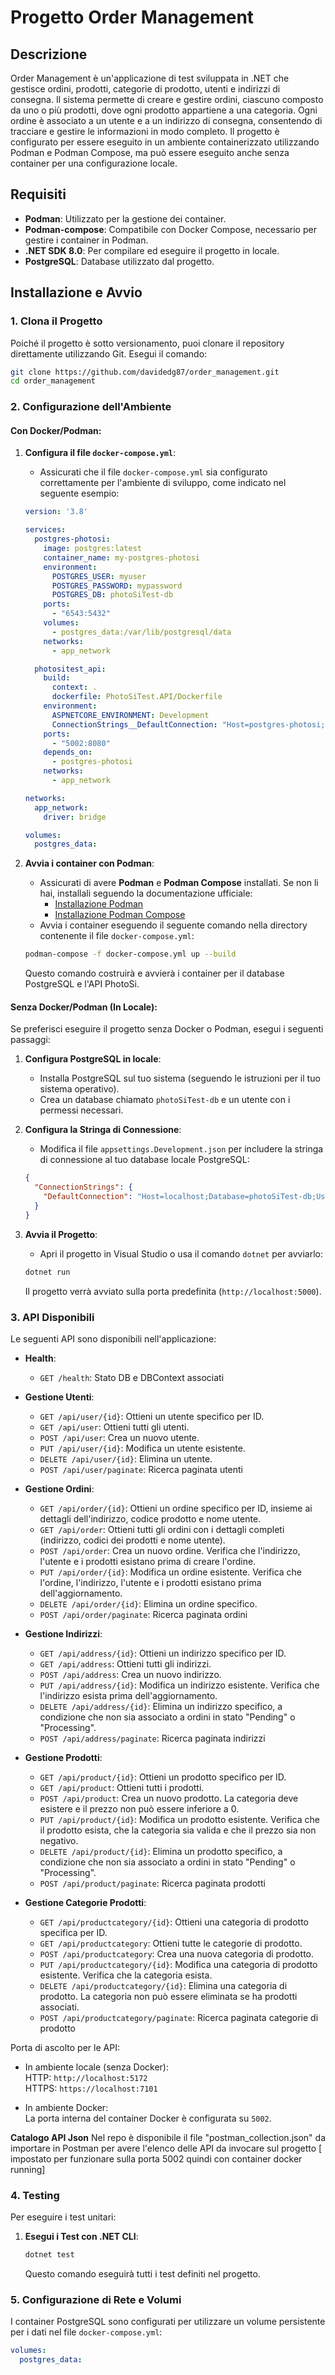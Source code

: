 # Progetto Order Management

## Descrizione

Order Management è un'applicazione di test sviluppata in .NET che gestisce ordini, prodotti, categorie di prodotto, utenti e indirizzi di consegna. 
Il sistema permette di creare e gestire ordini, ciascuno composto da uno o più prodotti, dove ogni prodotto appartiene a una categoria. 
Ogni ordine è associato a un utente e a un indirizzo di consegna, consentendo di tracciare e gestire le informazioni in modo completo. 
Il progetto è configurato per essere eseguito in un ambiente containerizzato utilizzando Podman e Podman Compose, 
ma può essere eseguito anche senza container per una configurazione locale.

## Requisiti

- **Podman**: Utilizzato per la gestione dei container.
- **Podman-compose**: Compatibile con Docker Compose, necessario per gestire i container in Podman.
- **.NET SDK 8.0**: Per compilare ed eseguire il progetto in locale.
- **PostgreSQL**: Database utilizzato dal progetto.

## Installazione e Avvio

### 1. Clona il Progetto

Poiché il progetto è sotto versionamento, puoi clonare il repository direttamente utilizzando Git. Esegui il comando:

```bash
git clone https://github.com/davidedg87/order_management.git
cd order_management
```

### 2. Configurazione dell'Ambiente

#### Con Docker/Podman:

1. **Configura il file `docker-compose.yml`**:
   - Assicurati che il file `docker-compose.yml` sia configurato correttamente per l'ambiente di sviluppo, come indicato nel seguente esempio:

    ```yaml
    version: '3.8'

    services:
      postgres-photosi:
        image: postgres:latest
        container_name: my-postgres-photosi
        environment:
          POSTGRES_USER: myuser
          POSTGRES_PASSWORD: mypassword
          POSTGRES_DB: photoSiTest-db
        ports:
          - "6543:5432"
        volumes:
          - postgres_data:/var/lib/postgresql/data
        networks:
          - app_network

      photositest_api:
        build:
          context: .  
          dockerfile: PhotoSiTest.API/Dockerfile  
        environment:
          ASPNETCORE_ENVIRONMENT: Development
          ConnectionStrings__DefaultConnection: "Host=postgres-photosi;Database=photoSiTest-db;Username=myuser;Password=mypassword;"
        ports:
          - "5002:8080"
        depends_on:
          - postgres-photosi
        networks:
          - app_network

    networks:
      app_network:
        driver: bridge

    volumes:
      postgres_data:
    ```

2. **Avvia i container con Podman**:
   - Assicurati di avere **Podman** e **Podman Compose** installati. Se non li hai, installali seguendo la documentazione ufficiale:
     - [Installazione Podman](https://podman.io/getting-started/installation)
     - [Installazione Podman Compose](https://github.com/containers/podman-compose)
   - Avvia i container eseguendo il seguente comando nella directory contenente il file `docker-compose.yml`:

    ```bash
    podman-compose -f docker-compose.yml up --build
    ```

   Questo comando costruirà e avvierà i container per il database PostgreSQL e l'API PhotoSi.

#### Senza Docker/Podman (In Locale):

Se preferisci eseguire il progetto senza Docker o Podman, esegui i seguenti passaggi:

1. **Configura PostgreSQL in locale**:
   - Installa PostgreSQL sul tuo sistema (seguendo le istruzioni per il tuo sistema operativo).
   - Crea un database chiamato `photoSiTest-db` e un utente con i permessi necessari.

2. **Configura la Stringa di Connessione**:
   - Modifica il file `appsettings.Development.json` per includere la stringa di connessione al tuo database locale PostgreSQL:

    ```json
    {
      "ConnectionStrings": {
        "DefaultConnection": "Host=localhost;Database=photoSiTest-db;Username=myuser;Password=mypassword;"
      }
    }
    ```

3. **Avvia il Progetto**:
   - Apri il progetto in Visual Studio o usa il comando `dotnet` per avviarlo:

    ```bash
    dotnet run
    ```

   Il progetto verrà avviato sulla porta predefinita (`http://localhost:5000`).

### 3. API Disponibili

Le seguenti API sono disponibili nell'applicazione:

- **Health**:
  - `GET /health`: Stato DB e DBContext associati 

- **Gestione Utenti**:
  - `GET /api/user/{id}`: Ottieni un utente specifico per ID.
  - `GET /api/user`: Ottieni tutti gli utenti.
  - `POST /api/user`: Crea un nuovo utente.
  - `PUT /api/user/{id}`: Modifica un utente esistente.
  - `DELETE /api/user/{id}`: Elimina un utente.
  - `POST /api/user/paginate`: Ricerca paginata utenti

- **Gestione Ordini**:
  - `GET /api/order/{id}`: Ottieni un ordine specifico per ID, insieme ai dettagli dell'indirizzo, codice prodotto e nome utente.
  - `GET /api/order`: Ottieni tutti gli ordini con i dettagli completi (indirizzo, codici dei prodotti e nome utente).
  - `POST /api/order`: Crea un nuovo ordine. Verifica che l'indirizzo, l'utente e i prodotti esistano prima di creare l'ordine.
  - `PUT /api/order/{id}`: Modifica un ordine esistente. Verifica che l'ordine, l'indirizzo, l'utente e i prodotti esistano prima dell'aggiornamento.
  - `DELETE /api/order/{id}`: Elimina un ordine specifico.
  - `POST /api/order/paginate`: Ricerca paginata ordini

- **Gestione Indirizzi**:
  - `GET /api/address/{id}`: Ottieni un indirizzo specifico per ID.
  - `GET /api/address`: Ottieni tutti gli indirizzi.
  - `POST /api/address`: Crea un nuovo indirizzo.
  - `PUT /api/address/{id}`: Modifica un indirizzo esistente. Verifica che l'indirizzo esista prima dell'aggiornamento.
  - `DELETE /api/address/{id}`: Elimina un indirizzo specifico, a condizione che non sia associato a ordini in stato "Pending" o "Processing".
  - `POST /api/address/paginate`: Ricerca paginata indirizzi

 - **Gestione Prodotti**:
   - `GET /api/product/{id}`: Ottieni un prodotto specifico per ID.
   - `GET /api/product`: Ottieni tutti i prodotti.
   - `POST /api/product`: Crea un nuovo prodotto. La categoria deve esistere e il prezzo non può essere inferiore a 0.
   - `PUT /api/product/{id}`: Modifica un prodotto esistente. Verifica che il prodotto esista, che la categoria sia valida e che il prezzo sia non negativo.
   - `DELETE /api/product/{id}`: Elimina un prodotto specifico, a condizione che non sia associato a ordini in stato "Pending" o "Processing".
   - `POST /api/product/paginate`: Ricerca paginata prodotti

- **Gestione Categorie Prodotti**:
  - `GET /api/productcategory/{id}`: Ottieni una categoria di prodotto specifica per ID.
  - `GET /api/productcategory`: Ottieni tutte le categorie di prodotto.
  - `POST /api/productcategory`: Crea una nuova categoria di prodotto.
  - `PUT /api/productcategory/{id}`: Modifica una categoria di prodotto esistente. Verifica che la categoria esista.
  - `DELETE /api/productcategory/{id}`: Elimina una categoria di prodotto. La categoria non può essere eliminata se ha prodotti associati.
  - `POST /api/productcategory/paginate`: Ricerca paginata categorie di prodotto

Porta di ascolto per le API:
- In ambiente locale (senza Docker):  
  HTTP: `http://localhost:5172`  
  HTTPS: `https://localhost:7101`

- In ambiente Docker:  
  La porta interna del container Docker è configurata su `5002`.

**Catalogo API Json** 
	Nel repo è disponibile il file "postman_collection.json" da importare in Postman per avere l'elenco delle API da invocare sul progetto [ impostato per funzionare sulla porta 5002 quindi con container docker running]

### 4. Testing

Per eseguire i test unitari:

1. **Esegui i Test con .NET CLI**:

    ```bash
    dotnet test
    ```

   Questo comando eseguirà tutti i test definiti nel progetto.

### 5. Configurazione di Rete e Volumi

I container PostgreSQL sono configurati per utilizzare un volume persistente per i dati nel file `docker-compose.yml`:

```yaml
volumes:
  postgres_data:
